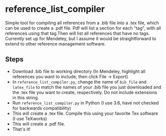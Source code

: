 # reference_list_compiler
Simple tool for compiling all references from a .bib file into a .tex file, which can be used to create a .pdf file. Pdf will list a section for each "tag", with all references using that tag.Then will list all references that have no tags. Currently set up for Mendeley, but I assume it would be straightforward to extend to other reference management software.

## Steps
- Download .bib file to working directory (In Mendeley, highlight all references you want to include, then click File -> Export)
- In `reference_list_compiler.py`, change the name of `bib_file` and `latex_file` to match the names of your .bib file you just downloaded and the .tex file you want to create, respectively. Do not include extensions in this string.
- Run `reference_list_compiler.py` in Python (I use 3.6, have not checked for backwards compatibility)
- This will create a .tex file. Compile this using your favorite Tex software (I use TeXworks)
- This will create a .pdf file. 
- That's it!
